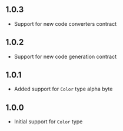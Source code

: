 ## 1.0.3

* Support for new code converters contract

## 1.0.2

* Support for new code generation contract

## 1.0.1

* Added support for `Color` type alpha byte

## 1.0.0

* Initial support for `Color` type